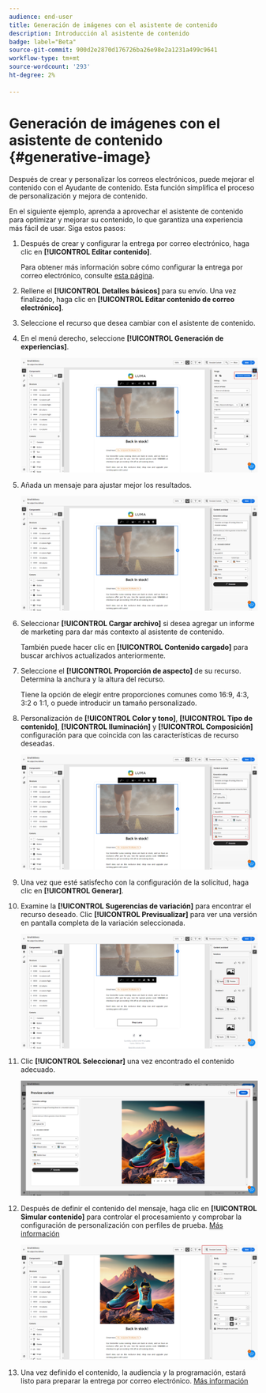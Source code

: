 ```yaml
---
audience: end-user
title: Generación de imágenes con el asistente de contenido
description: Introducción al asistente de contenido
badge: label="Beta"
source-git-commit: 900d2e2870d176726ba26e98e2a1231a499c9641
workflow-type: tm+mt
source-wordcount: '293'
ht-degree: 2%

---
```



# Generación de imágenes con el asistente de contenido {#generative-image}

Después de crear y personalizar los correos electrónicos, puede mejorar el contenido con el Ayudante de contenido. Esta función simplifica el proceso de personalización y mejora de contenido.

En el siguiente ejemplo, aprenda a aprovechar el asistente de contenido para optimizar y mejorar su contenido, lo que garantiza una experiencia más fácil de usar. Siga estos pasos:

1. Después de crear y configurar la entrega por correo electrónico, haga clic en **[!UICONTROL Editar contenido]**.

   Para obtener más información sobre cómo configurar la entrega por correo electrónico, consulte [esta página](../content/create-email-content.md).

1. Rellene el **[!UICONTROL Detalles básicos]** para su envío. Una vez finalizado, haga clic en **[!UICONTROL Editar contenido de correo electrónico]**.

1. Seleccione el recurso que desea cambiar con el asistente de contenido.

1. En el menú derecho, seleccione **[!UICONTROL Generación de experiencias]**.

   ![](assets/image-genai-1.png)

1. Añada un mensaje para ajustar mejor los resultados.

   ![](assets/image-genai-2.png)

1. Seleccionar **[!UICONTROL Cargar archivo]** si desea agregar un informe de marketing para dar más contexto al asistente de contenido.

   También puede hacer clic en **[!UICONTROL Contenido cargado]** para buscar archivos actualizados anteriormente.

1. Seleccione el **[!UICONTROL Proporción de aspecto]** de su recurso. Determina la anchura y la altura del recurso.

   Tiene la opción de elegir entre proporciones comunes como 16:9, 4:3, 3:2 o 1:1, o puede introducir un tamaño personalizado.

1. Personalización de **[!UICONTROL Color y tono]**, **[!UICONTROL Tipo de contenido]**, **[!UICONTROL Iluminación]** y **[!UICONTROL Composición]** configuración para que coincida con las características de recurso deseadas.

   ![](assets/image-genai-3.png)

1. Una vez que esté satisfecho con la configuración de la solicitud, haga clic en **[!UICONTROL Generar]**.

1. Examine la **[!UICONTROL Sugerencias de variación]** para encontrar el recurso deseado. Clic **[!UICONTROL Previsualizar]** para ver una versión en pantalla completa de la variación seleccionada.

   ![](assets/image-genai-5.png)

1. Clic **[!UICONTROL Seleccionar]** una vez encontrado el contenido adecuado.

   ![](assets/image-genai-6.png)

1. Después de definir el contenido del mensaje, haga clic en **[!UICONTROL Simular contenido]** para controlar el procesamiento y comprobar la configuración de personalización con perfiles de prueba.  [Más información](../preview-test/preview-content.md)

   ![](assets/image-genai-7.png)

1. Una vez definido el contenido, la audiencia y la programación, estará listo para preparar la entrega por correo electrónico. [Más información](../monitor/prepare-send.md)